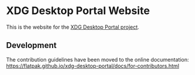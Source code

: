 # XDG Desktop Portal Website

This is the website for the [XDG Desktop Portal project](https://github.com/flatpak/xdg-desktop-portal).

## Development

The contribution guidelines have been moved to the online documentation:
https://flatpak.github.io/xdg-desktop-portal/docs/for-contributors.html
